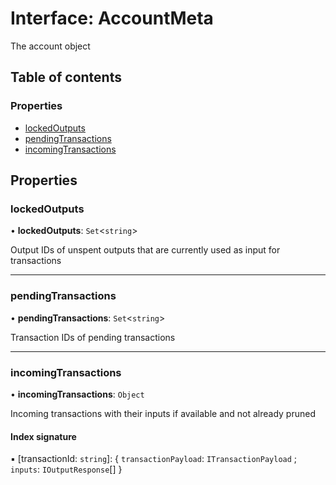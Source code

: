 # Interface: AccountMeta

The account object

## Table of contents

### Properties

- [lockedOutputs](AccountMeta.md#lockedoutputs)
- [pendingTransactions](AccountMeta.md#pendingtransactions)
- [incomingTransactions](AccountMeta.md#incomingtransactions)

## Properties

### lockedOutputs

• **lockedOutputs**: `Set`<`string`\>

Output IDs of unspent outputs that are currently used as input for transactions

___

### pendingTransactions

• **pendingTransactions**: `Set`<`string`\>

Transaction IDs of pending transactions

___

### incomingTransactions

• **incomingTransactions**: `Object`

Incoming transactions with their inputs if available and not already pruned

#### Index signature

▪ [transactionId: `string`]: { `transactionPayload`: `ITransactionPayload` ; `inputs`: `IOutputResponse`[]  }
